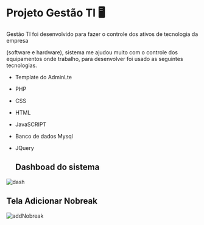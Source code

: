 #  Projeto Gestão TI :desktop_computer:



Gestão TI foi desenvolvido para fazer o controle dos ativos de tecnologia da empresa 

(software e hardware), sistema  me ajudou muito com o controle dos equipamentos onde trabalho, para desenvolver foi usado as seguintes tecnologias.

- Template do AdminLte

- PHP

- CSS

- HTML

- JavaSCRIPT

- Banco de dados Mysql

- JQuery

   

   

  ## Dashboad do sistema 

![dash](https://user-images.githubusercontent.com/46627840/141361419-e9b98967-499b-4bfe-ae3f-1089aba46fbf.JPG)





  ## Tela Adicionar Nobreak

![addNobreak](https://user-images.githubusercontent.com/46627840/141361417-bcc931cc-fa86-48c1-adb4-3a453f7cadee.JPG)

